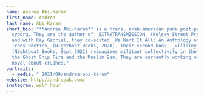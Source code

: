 ```yaml
---
name: Andrea Abi-Karam
first_name: Andrea
last_name: Abi-Karam
short_bio: "**Andrea Abi-Karam** is a trans, arab-american punk poet-performer
  cyborg. They are the author of _EXTRATRANSMISSION_ (Kelsey Street Press, 2019)
  and with Kay Gabriel, they co-edited _We Want It All: An Anthology of Radical
  Trans Poetics_ (Nightboat Books, 2020). Their second book, _Villainy_
  (Nightboat Books, Sept 2021) reimagines militant collectivity in the wake of
  the Ghost Ship Fire and the Muslim Ban. They are currently working on a poet's
  novel about crushes."
portraits:
  - media: " 2021/09/andrea-abi-karam"
website: http://andreaak.com/
instagram: wolf_hour
---
```

